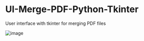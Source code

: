 # UI-Merge-PDF-Python-Tkinter

User interface with tkinter for merging PDF files

![image](https://user-images.githubusercontent.com/33422436/221211604-28407922-fd9a-4d3e-98ba-fcb477ac637e.png)

